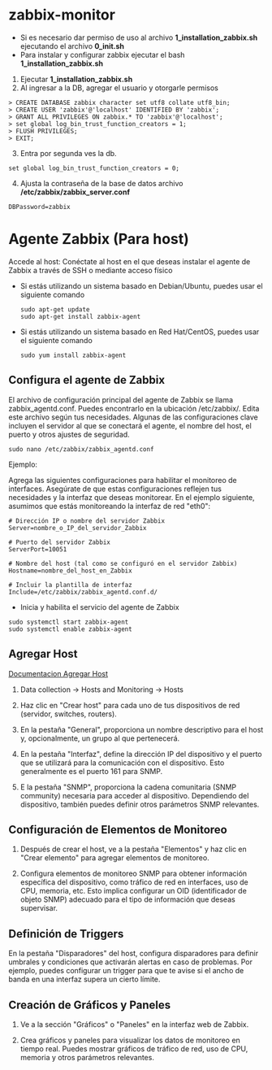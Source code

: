 # zabbix-monitor
* Si es necesario dar permiso de uso al archivo **1_installation_zabbix.sh** ejecutando el archivo **0_init.sh**
* Para instalar y configurar zabbix ejecutar el bash **1_installation_zabbix.sh**

1. Ejecutar **1_installation_zabbix.sh**
2. Al ingresar a la DB, agregar el usuario y otorgarle permisos

```
> CREATE DATABASE zabbix character set utf8 collate utf8_bin;
> CREATE USER 'zabbix'@'localhost' IDENTIFIED BY 'zabbix';
> GRANT ALL PRIVILEGES ON zabbix.* TO 'zabbix'@'localhost';
> set global log_bin_trust_function_creators = 1;
> FLUSH PRIVILEGES;
> EXIT;
```
3. Entra por segunda ves la db.

```
set global log_bin_trust_function_creators = 0;
```
4. Ajusta la contraseña de la base de datos archivo **/etc/zabbix/zabbix_server.conf**
```
DBPassword=zabbix
```
# Agente Zabbix (Para host)
Accede al host: Conéctate al host en el que deseas instalar el agente de Zabbix a través de SSH o mediante acceso físico

* Si estás utilizando un sistema basado en Debian/Ubuntu, puedes usar el siguiente comando

    ```
    sudo apt-get update
    sudo apt-get install zabbix-agent
    ```
* Si estás utilizando un sistema basado en Red Hat/CentOS, puedes usar el siguiente comando

    ```
    sudo yum install zabbix-agent
    ```

## Configura el agente de Zabbix

El archivo de configuración principal del agente de Zabbix se llama zabbix_agentd.conf. Puedes encontrarlo en la ubicación /etc/zabbix/. Edita este archivo según tus necesidades. Algunas de las configuraciones clave incluyen el servidor al que se conectará el agente, el nombre del host, el puerto y otros ajustes de seguridad.

```
sudo nano /etc/zabbix/zabbix_agentd.conf
```

Ejemplo:

Agrega las siguientes configuraciones para habilitar el monitoreo de interfaces. Asegúrate de que estas configuraciones reflejen tus necesidades y la interfaz que deseas monitorear. En el ejemplo siguiente, asumimos que estás monitoreando la interfaz de red "eth0":

```
# Dirección IP o nombre del servidor Zabbix
Server=nombre_o_IP_del_servidor_Zabbix

# Puerto del servidor Zabbix
ServerPort=10051

# Nombre del host (tal como se configuró en el servidor Zabbix)
Hostname=nombre_del_host_en_Zabbix

# Incluir la plantilla de interfaz
Include=/etc/zabbix/zabbix_agentd.conf.d/
```

* Inicia y habilita el servicio del agente de Zabbix
```
sudo systemctl start zabbix-agent
sudo systemctl enable zabbix-agent
```

## Agregar Host

[Documentacion Agregar Host](https://www.zabbix.com/documentation/6.4/en/manual/quickstart/host)

1. Data collection → Hosts and Monitoring → Hosts

2. Haz clic en "Crear host" para cada uno de tus dispositivos de red (servidor, switches, routers).

3. En la pestaña "General", proporciona un nombre descriptivo para el host y, opcionalmente, un grupo al que pertenecerá.

4. En la pestaña "Interfaz", define la dirección IP del dispositivo y el puerto que se utilizará para la comunicación con el dispositivo. Esto generalmente es el puerto 161 para SNMP.

5. E la pestaña "SNMP", proporciona la cadena comunitaria (SNMP community) necesaria para acceder al dispositivo. Dependiendo del dispositivo, también puedes definir otros parámetros SNMP relevantes.

## Configuración de Elementos de Monitoreo

1. Después de crear el host, ve a la pestaña "Elementos" y haz clic en "Crear elemento" para agregar elementos de monitoreo.

2. Configura elementos de monitoreo SNMP para obtener información específica del dispositivo, como tráfico de red en interfaces, uso de CPU, memoria, etc. Esto implica configurar un OID (identificador de objeto SNMP) adecuado para el tipo de información que deseas supervisar.

## Definición de Triggers
En la pestaña "Disparadores" del host, configura disparadores para definir umbrales y condiciones que activarán alertas en caso de problemas. Por ejemplo, puedes configurar un trigger para que te avise si el ancho de banda en una interfaz supera un cierto límite.


## Creación de Gráficos y Paneles

1. Ve a la sección "Gráficos" o "Paneles" en la interfaz web de Zabbix.

2. Crea gráficos y paneles para visualizar los datos de monitoreo en tiempo real. Puedes mostrar gráficos de tráfico de red, uso de CPU, memoria y otros parámetros relevantes.